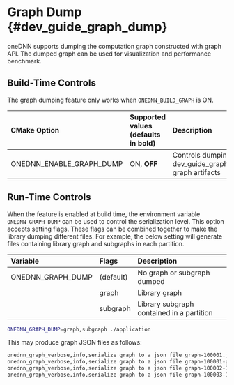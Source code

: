 Graph Dump {#dev_guide_graph_dump}
==================================

oneDNN supports dumping the computation graph constructed with graph API. The
dumped graph can be used for visualization and performance benchmark.

## Build-Time Controls

The graph dumping feature only works when `ONEDNN_BUILD_GRAPH` is ON.

| CMake Option                | Supported values (defaults in bold) | Description
| :---                        | :---                                | :---
| ONEDNN_ENABLE_GRAPH_DUMP    | ON, **OFF**                         | Controls dumping (@ref dev_guide_graph_dump) graph artifacts

## Run-Time Controls

When the feature is enabled at build time, the environment variable
`ONEDNN_GRAPH_DUMP` can be used to control the serialization level. This option
accepts setting flags. These flags can be combined together to make the library
dumping different files. For example, the below setting will generate files
containing library graph and subgraphs in each partition.

| Variable                  | Flags            | Description
| :---                      | :---             |:---
| ONEDNN_GRAPH_DUMP         | (default)        | No graph or subgraph dumped
|                           | graph            | Library graph
|                           | subgraph         | Library subgraph contained in a partition

~~~bash
ONEDNN_GRAPH_DUMP=graph,subgraph ./application
~~~

This may produce graph JSON files as follows:

~~~bash
onednn_graph_verbose,info,serialize graph to a json file graph-100001.json
onednn_graph_verbose,info,serialize graph to a json file graph-100001-partitioning.json
onednn_graph_verbose,info,serialize graph to a json file graph-100002-1313609102600373579.json
onednn_graph_verbose,info,serialize graph to a json file graph-100003-12829238476173481280.json
~~~
